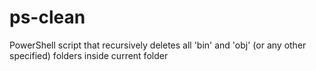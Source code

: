 ps-clean
========

PowerShell script that recursively deletes all 'bin' and 'obj' (or any other specified) folders inside current folder
